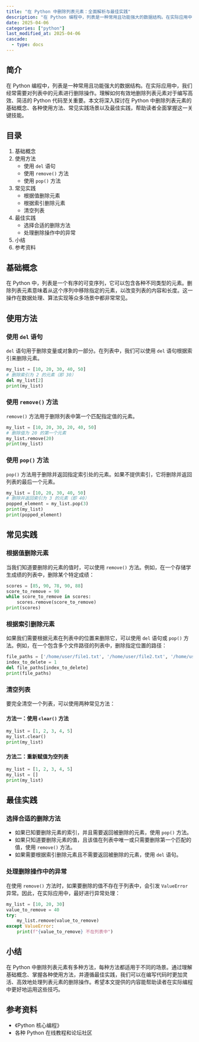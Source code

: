 ```yaml
---
title: "在 Python 中删除列表元素：全面解析与最佳实践"
description: "在 Python 编程中，列表是一种常用且功能强大的数据结构。在实际应用中，我们经常需要对列表中的元素进行删除操作。理解如何有效地删除列表元素对于编写高效、简洁的 Python 代码至关重要。本文将深入探讨在 Python 中删除列表元素的基础概念、各种使用方法、常见实践场景以及最佳实践，帮助读者全面掌握这一关键技能。"
date: 2025-04-06
categories: ["python"]
last_modified_at: 2025-04-06
cascade:
  - type: docs
---
```



## 简介
在 Python 编程中，列表是一种常用且功能强大的数据结构。在实际应用中，我们经常需要对列表中的元素进行删除操作。理解如何有效地删除列表元素对于编写高效、简洁的 Python 代码至关重要。本文将深入探讨在 Python 中删除列表元素的基础概念、各种使用方法、常见实践场景以及最佳实践，帮助读者全面掌握这一关键技能。

<!-- more -->
## 目录
1. 基础概念
2. 使用方法
    - 使用 `del` 语句
    - 使用 `remove()` 方法
    - 使用 `pop()` 方法
3. 常见实践
    - 根据值删除元素
    - 根据索引删除元素
    - 清空列表
4. 最佳实践
    - 选择合适的删除方法
    - 处理删除操作中的异常
5. 小结
6. 参考资料

## 基础概念
在 Python 中，列表是一个有序的可变序列，它可以包含各种不同类型的元素。删除列表元素意味着从这个序列中移除指定的元素，以改变列表的内容和长度。这一操作在数据处理、算法实现等众多场景中都非常常见。

## 使用方法

### 使用 `del` 语句
`del` 语句用于删除变量或对象的一部分。在列表中，我们可以使用 `del` 语句根据索引来删除元素。

```python
my_list = [10, 20, 30, 40, 50]
# 删除索引为 2 的元素（即 30）
del my_list[2]
print(my_list)  
```

### 使用 `remove()` 方法
`remove()` 方法用于删除列表中第一个匹配指定值的元素。

```python
my_list = [10, 20, 30, 20, 40, 50]
# 删除值为 20 的第一个元素
my_list.remove(20)
print(my_list)  
```

### 使用 `pop()` 方法
`pop()` 方法用于删除并返回指定索引处的元素。如果不提供索引，它将删除并返回列表的最后一个元素。

```python
my_list = [10, 20, 30, 40, 50]
# 删除并返回索引为 3 的元素（即 40）
popped_element = my_list.pop(3)
print(my_list)  
print(popped_element)  
```

## 常见实践

### 根据值删除元素
当我们知道要删除的元素的值时，可以使用 `remove()` 方法。例如，在一个存储学生成绩的列表中，删除某个特定成绩：

```python
scores = [85, 90, 78, 90, 88]
score_to_remove = 90
while score_to_remove in scores:
    scores.remove(score_to_remove)
print(scores)  
```

### 根据索引删除元素
如果我们需要根据元素在列表中的位置来删除它，可以使用 `del` 语句或 `pop()` 方法。例如，在一个包含多个文件路径的列表中，删除指定位置的路径：

```python
file_paths = ['/home/user/file1.txt', '/home/user/file2.txt', '/home/user/file3.txt']
index_to_delete = 1
del file_paths[index_to_delete]
print(file_paths)  
```

### 清空列表
要完全清空一个列表，可以使用两种常见方法：

#### 方法一：使用 `clear()` 方法
```python
my_list = [1, 2, 3, 4, 5]
my_list.clear()
print(my_list)  
```

#### 方法二：重新赋值为空列表
```python
my_list = [1, 2, 3, 4, 5]
my_list = []
print(my_list)  
```

## 最佳实践

### 选择合适的删除方法
- 如果已知要删除元素的索引，并且需要返回被删除的元素，使用 `pop()` 方法。
- 如果只知道要删除元素的值，且该值在列表中唯一或只需要删除第一个匹配的值，使用 `remove()` 方法。
- 如果需要根据索引删除元素且不需要返回被删除的元素，使用 `del` 语句。

### 处理删除操作中的异常
在使用 `remove()` 方法时，如果要删除的值不存在于列表中，会引发 `ValueError` 异常。因此，在实际应用中，最好进行异常处理：

```python
my_list = [10, 20, 30]
value_to_remove = 40
try:
    my_list.remove(value_to_remove)
except ValueError:
    print(f"{value_to_remove} 不在列表中")
```

## 小结
在 Python 中删除列表元素有多种方法，每种方法都适用于不同的场景。通过理解基础概念、掌握各种使用方法，并遵循最佳实践，我们可以在编写代码时更加灵活、高效地处理列表元素的删除操作。希望本文提供的内容能帮助读者在实际编程中更好地运用这些技巧。

## 参考资料
- 《Python 核心编程》
- 各种 Python 在线教程和论坛社区 